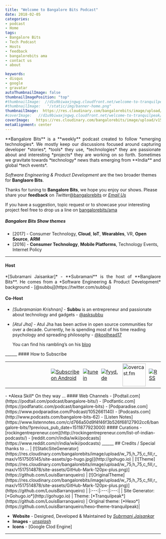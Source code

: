 ```yaml
---
title: "Welcome to Bangalore Bits Podcast"
date: 2018-02-05
categories:
- podcast
- Home
tags:
- Bangalore Bits
- Tech Podcast
- Hosts
- feedback
- bangalorebits ama
- contact us
- about

keywords:
- disqus
- google
- gravatar
autoThumbnailImage: false
thumbnailImagePosition: "top"
#thumbnailImage:  //d1u9biwaxjngwg.cloudfront.net/welcome-to-tranquilpeak/city-750.jpg
#thumbnailImage:   "/static/img/banner-home.png"
thumbnailImage:  https://res.cloudinary.com/bangalorebits/image/upload/v1517745472/site-assets/welcome-cover.png
#coverImage:   //d1u9biwaxjngwg.cloudfront.net/welcome-to-tranquilpeak/city.jpg
coverImage:   https://res.cloudinary.com/bangalorebits/image/upload/v1517745474/site-assets/welcome-cover-large.png
metaAlignment: center
---
```

<P style="text-align: justify">
**Bangalore Bits** is a **weekly** podcast created to follow *emerging technologies*. We mostly keep our discussions focused around capturing developer *stories*, *tools* they use, *technologies* they are passionate about and interesting *projects* they are working on so forth. Sometimes we gravitate towards *technology* news thats emerging from **India** and global *tech events*.  

*Software Engineering & Product Development* are the two broader themes for **Banglaore Bits**.
</P>
<!--more-->

Thanks for tuning to **Bangalore Bits**, we hope you enjoy our shows. Please share your **feedback** on *Twitter*[@bangalorebits](https://twitter.com/bangalorebits) or *[Email Us](mailto:comments@next20.in)*

If you have a suggestion, topic request or to showcase your interesting project feel free to drop us a line on [bangalorebits/ama](https://github.com/bangalorebits/ama/issues)

#####  Bangalore Bits Show themes
- [2017]   -  Consumer Technology, **Cloud**, **IoT**, **Wearables**, VR, **Open Source**, **ARM**
- [2016]   -  **Consumer Technology**, **Mobile Platforms**, Technology Events, Internet Policy

______
#### Host
<P style="text-align: justify">
*[Subramani Jaisankar]* - **Subramani** is the host of **Banglaore Bits**. He comes from a *Software Engineering & Product Development* background - [@subbuj](https://twitter.com/subbuj)

#### Co-Host
- *[Subramanian Krishnan]* - **Subbu** is an entrepreneur and passionate about technology and gadgets - [@asksubbu](https://twitter.com/asksubbu)

- *[Atul Jha]* - Atul Jha has been active in open source communities for over a decade.
Currently, he is spending most of his time reading psychology and spreading philosophy - [@koolhead17](https://twitter.com/koolhead17)

  You can find his rambling’s on his [blog](atuljha.com/blog)
</P>
______
#### How to Subscribe

<div id="image-table">
    <table>
	    <tr>
    	    <td style="padding:5px">
        	    <a href="https://itunes.apple.com/in/podcast/bangalore-bits/id1052661140?mt=2" style="display:inline-block;overflow:hidden;background:url(https://linkmaker.itunes.apple.com/assets/shared/badges/en-us/podcast-lrg.svg) no-repeat;width:133px;height:34px;background-size:contain;" ></a>
      	    </td>
            <td style="padding:5px">
            	<a href="http://subscribeonandroid.com/feeds.feedburner.com/bangalorebits" title="Subscribe on Android"><img src="https://res.cloudinary.com/bangalorebits/image/upload/w_133,h_34/v1517722002/site-assets/subscribe-on-android.png" alt="Subscribe on Android" style="border:0;" /></a>
             </td>
             <td style="padding:5px">
             	<a href="https://tunein.com/radio/Bangalore-Bits-p1056878/" title="Tunein"><img src="https://res.cloudinary.com/bangalorebits/image/upload/w_75,h_75,c_fill,r_max/v1517722643/site-assets/tune-in.jpg" alt="tunein" style="border:0;" /></a>
              </td>
              <td style="padding:5px">
               <a href="https://fyyd.de/podcast/bangalore-bits/0" title="fyyd.be"><img src="https://res.cloudinary.com/bangalorebits/image/upload/w_75,h_75,c_fill,r_max/v1517723398/site-assets/fyyd_hzhvzz.png" alt="fyyd.de" style="border:0;" /></a>
               </td>
               <td style="padding:5px">
                 <a href="https://overcast.fm/itunes1052661140/bangalore-bits" title="overcast.fm"><img src="https://d2uzvmey2c90kn.cloudfront.net/img/logo.svg?3" height="74px" width="75px" alt="overcast.fm" style="border:0;" /></a>
              </td>
               <td style="padding:5px">
                 <a href="https://feeds.feedburner.com/bangalorebits" title="RSS"><img src="https://res.cloudinary.com/bangalorebits/image/upload/w_75,h_75,c_fill,r_max/v1517502362/site-assets/rss.jpg" alt="RSS" style="border:0;" /></a>
              </td>
        </tr>
    </table>
</div>
- *Alexa Skill* On they way ...
####  Web Channels
- [Podtail.com](https://podtail.com/podcast/bangalore-bits/)
- [Podfantic.com](https://podfanatic.com/podcast/bangalore-bits)
- [Podparadise.com](https://www.podparadise.com/Podcast/1052661140)
- [Podcasts.com](http://www.podcasts.com/bangalore-bits-62)
- [Listen Notes](https://www.listennotes.com/c/d766a50d9f4f46f3b526f68127902cc6/bangalore-bits/?previous_pub_date=1511877923000)
#### Curations
  - [rockingentrepreneur.com](http://rockingentrepreneur.com/list-of-indian-podcasts/)
  - [reddit.com/r/india/wiki/podcasts](https://www.reddit.com/r/india/wiki/podcasts)
______
##  Credits / Special thanks to ...
| [![StaticSiteGenerator](https://res.cloudinary.com/bangalorebits/image/upload/w_75,h_75,c_fill,r_max/v1517505145/site-assets/go-hugo.jpg)](http://gohugo.io)  | [![Theme](https://res.cloudinary.com/bangalorebits/image/upload/w_75,h_75,c_fill,r_max/v1517514878/site-assets/GitHub-Mark-120px-plus.png)](https://github.com/LouisBarranqueiro) | [![OriginalTheme](https://res.cloudinary.com/bangalorebits/image/upload/w_75,h_75,c_fill,r_max/v1517514878/site-assets/GitHub-Mark-120px-plus.png)](https://github.com/LouisBarranqueiro) |
|:---:|:---:|:---:|
| Site Generator: [*Gohugo.io*](http://gohugo.io) | Theme: [*Tranquilpeak*](https://github.com/LouisBarranqueiro) | Original theme:  [*Hexo*](https://github.com/LouisBarranqueiro/hexo-theme-tranquilpeak)|

- **Website** - Designed, Developed & Maintained by *[Subrmani Jaisankar](http://twitter.com/subbuj)*
- **Images**  - *[unsplash](http://unsplash.com)*
- **Icons** - [Google Clod Engine]
______
